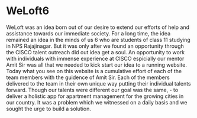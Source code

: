 # WeLoft6
WeLoft was an idea born out of our desire to extend our efforts of help and assistance towards our immediate society. For a long time, the idea remained an idea in the minds of us 6 who are students of class 11 studying in NPS Rajajinagar. But it was only after we found an opportunity through the CISCO talent outreach did out idea get a soul. An opportunity to work with individuals with immense experience at CISCO espicially our mentor Amit Sir was all that we needed to kick start our idea to a running website. Today what you see on this website is a cumulative effort of each of the team members with the guidence of Amit Sir. Each of the members delivered to the team in their own unique way putting their individual talents forward. Though our talents were different our goal was the same, - to deliver a holistic app for apartment management for the growing cities in our country. It was a problem which we witnessed on a daily basis and we sought the urge to build a solution.